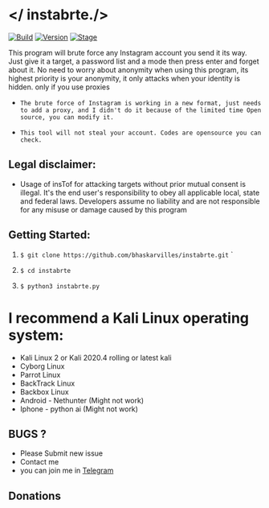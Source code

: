 # </ instabrte./>



[![Build](https://img.shields.io/badge/Supported_OS-Linux-orange.svg)]()
[![Version](https://img.shields.io/badge/Codename-Danger-red.svg?maxAge=259200)]()
[![Stage](https://img.shields.io/badge/Release-Stable-brightgreen.svg)]()


This program will brute force any Instagram account you send it its way. Just give it a target, a password list and a mode then press enter and forget about it. No need to worry about anonymity when using this program, its highest priority is your anonymity, it only attacks when your identity is hidden. only if you use proxies

* ```The brute force of Instagram is working in a new format, just needs to add a proxy, and I didn't do it because of the limited time Open source, you can modify it.```

* ```This tool will not steal your account. Codes are opensource you can check.```
## Legal disclaimer:

* Usage of insTof for attacking targets without prior mutual consent is illegal. 
It's the end user's responsibility to obey all applicable local, state and federal laws. 
Developers assume no liability and are not responsible for any misuse or damage caused by this program

## Getting Started:


1.    ```$ git clone https://github.com/bhaskarvilles/instabrte.git```
    `
2.    ```$ cd instabrte```
    
3.    ```$ python3 instabrte.py```


#  I recommend a Kali Linux operating system:
- Kali Linux 2 or Kali 2020.4 rolling or latest kali
- Cyborg Linux
- Parrot Linux
- BackTrack Linux
- Backbox  Linux
- Android - Nethunter (Might not work)
- Iphone - python ai (Might not work)


## BUGS ? 
- Please Submit new issue 
- Contact me
- you can join me in [Telegram](https://t.me/bhaskarvilles)

## Donations 

